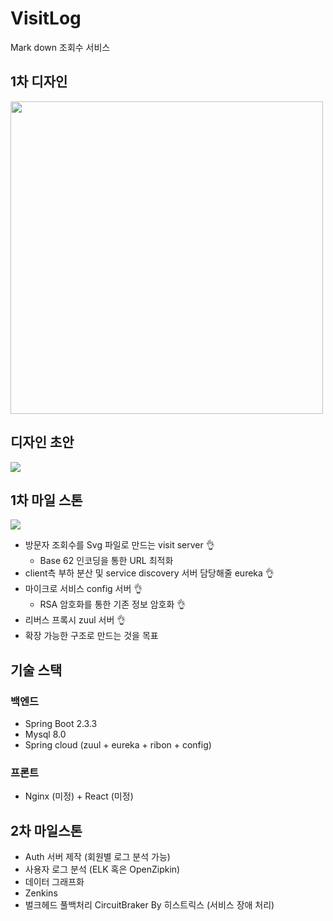 # VisitLog
Mark down 조회수 서비스

## 1차 디자인
<img src="https://user-images.githubusercontent.com/37145713/92593745-92edb400-f2dc-11ea-8cb2-2ad363b61d9f.png" width="500px"/>

## 디자인 초안
![](https://user-images.githubusercontent.com/37145713/95292192-f81cd100-08ab-11eb-8f65-c965ef98f241.png)

## 1차 마일 스톤

![](https://user-images.githubusercontent.com/37145713/92592310-53be6380-f2da-11ea-808a-f0d15d9bafb1.png)

- 방문자 조회수를 Svg 파일로 만드는 visit server 👌
  - Base 62 인코딩을 통한 URL 최적화
- client측 부하 분산 및 service discovery 서버 담당해줄 eureka 👌
- 마이크로 서비스 config 서버 👌
  - RSA 암호화를 통한 기존 정보 암호화 👌
- 리버스 프록시 zuul 서버 👌
- 확장 가능한 구조로 만드는 것을 목표

## 기술 스택
### 백엔드
- Spring Boot 2.3.3
- Mysql 8.0
- Spring cloud (zuul + eureka + ribon + config)

### 프론트
- Nginx (미정) + React (미정)


## 2차 마일스톤
- Auth 서버 제작 (회원별 로그 분석 가능)
- 사용자 로그 분석 (ELK 혹은 OpenZipkin)
- 데이터 그래프화
- Zenkins
- 벌크헤드 풀백처리 CircuitBraker By 히스트릭스 (서비스 장애 처리)
